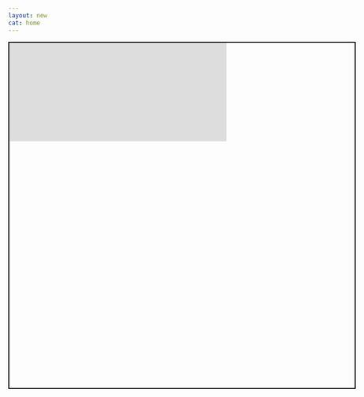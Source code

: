 ```yaml
---
layout: new
cat: home
---
```

<div style="border: 2px solid Black; overflow: hidden; margin: 15px auto; width: 700px; height: 700px;">
<iframe scrolling="no" src="http://www.atlantajcc.org/pldb-live/bbyo-co-ed-fall-flag-football-league-37023/?back=pldb_active" style="border: 0px none; margin-left: -260; height: 100%; margin-top: -500px; width: 100%;">
</iframe>
</div>
